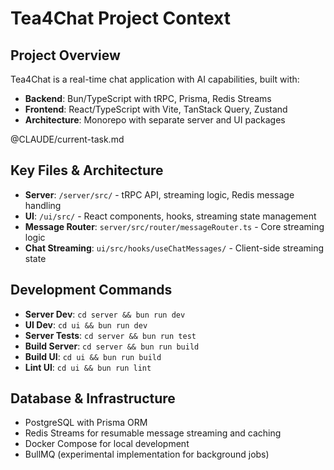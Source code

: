 # Tea4Chat Project Context

## Project Overview
Tea4Chat is a real-time chat application with AI capabilities, built with:
- **Backend**: Bun/TypeScript with tRPC, Prisma, Redis Streams
- **Frontend**: React/TypeScript with Vite, TanStack Query, Zustand
- **Architecture**: Monorepo with separate server and UI packages

@CLAUDE/current-task.md

## Key Files & Architecture
- **Server**: `/server/src/` - tRPC API, streaming logic, Redis message handling
- **UI**: `/ui/src/` - React components, hooks, streaming state management
- **Message Router**: `server/src/router/messageRouter.ts` - Core streaming logic
- **Chat Streaming**: `ui/src/hooks/useChatMessages/` - Client-side streaming state

## Development Commands
- **Server Dev**: `cd server && bun run dev`
- **UI Dev**: `cd ui && bun run dev`
- **Server Tests**: `cd server && bun run test`
- **Build Server**: `cd server && bun run build`
- **Build UI**: `cd ui && bun run build`
- **Lint UI**: `cd ui && bun run lint`


## Database & Infrastructure
- PostgreSQL with Prisma ORM
- Redis Streams for resumable message streaming and caching
- Docker Compose for local development
- BullMQ (experimental implementation for background jobs)

